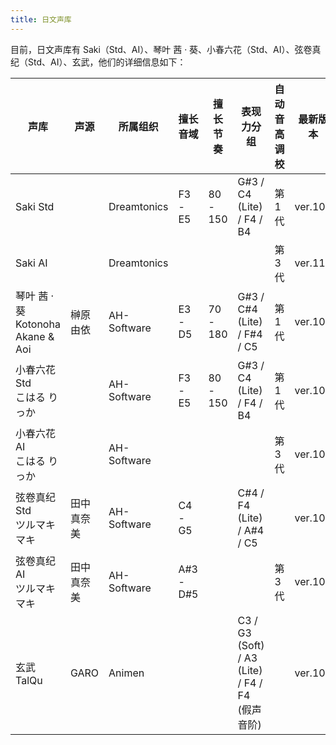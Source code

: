 ```yaml
---
title: 日文声库
---
```


目前，日文声库有 Saki（Std、AI）、琴叶 茜 · 葵、小春六花（Std、AI）、弦卷真纪（Std、AI）、玄武，他们的详细信息如下：

| 声库 | 声源 | 所属组织 |  擅长音域 | 擅长节奏 | 表现力分组 | 自动音高调校 | 最新版本 |
| --- | --- | --- | --- | --- | --- | --- | --- |
| Saki Std |  | Dreamtonics | F3 - E5 | 80 - 150 | G#3 / C4 (Lite) / F4 / B4 | 第 1 代 | ver.100 |
| Saki AI |  | Dreamtonics |  |  |  | 第 3 代 | ver.110 |
| 琴叶 茜 · 葵 <br/> Kotonoha Akane & Aoi | 榊原由依 | AH-Software | E3 - D5 | 70 - 180 | G#3 / C#4 (Lite) / F#4 / C5 | 第 1 代 | ver.100 |
| 小春六花 Std <br/> こはる りっか |  | AH-Software | F3 - E5 | 80 - 150 | G#3 / C4 (Lite) / F4 / B4 | 第 1 代 | ver.100 |
| 小春六花 AI <br/> こはる りっか |  | AH-Software |  |  |  | 第 3 代 | ver.105 |
| 弦卷真纪 Std <br/> ツルマキ マキ | 田中真奈美 | AH-Software | C4 - G5 |  | C#4 / F4 (Lite) / A#4 / C5 |  | ver.100 |
| 弦卷真纪 AI <br/> ツルマキ マキ | 田中真奈美 | AH-Software | A#3 - D#5 |  |  | 第 3 代 | ver.104 |
| 玄武 <br/> TalQu | GARO | Animen |  |  | C3 / G3 (Soft) / A3 (Lite) / F4 / F4 (假声音阶) |  | ver.100 |